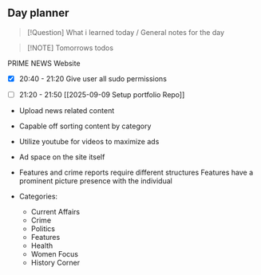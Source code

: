 ## Day planner

> [!Question] What i learned today / General notes for the day

> [!NOTE] Tomorrows todos

PRIME NEWS Website

- [x] 20:40 - 21:20 Give user all sudo permissions

- [ ] 21:20 - 21:50 [[2025-09-09 Setup portfolio Repo]]

- Upload news related content

- Capable off sorting content by category

- Utilize youtube for videos to maximize ads

- Ad space on the site itself

- Features and crime reports require different structures
    Features have a prominent picture presence with the individual

- Categories:
	- Current Affairs
	- Crime
	- Politics
	- Features
	- Health
	- Women Focus
	- History Corner
